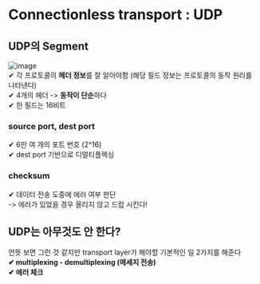 ﻿# Connectionless transport : UDP
## UDP의 Segment
![image](https://user-images.githubusercontent.com/109324637/192316915-994e2444-60b5-451c-9689-d4f1804971ca.png)  
✔ 각 프로토콜의 **헤더 정보**를 잘 알아야함 (해당 필드 정보는 프로토콜의 동작 원리를 나타낸다)  
✔ 4개의 헤더 -> **동작이 단순**하다  
✔ 한 필드는 16비트  
### source port, dest port  
✔ 6만 여 개의 포트 번호 (2^16)  
✔ dest port 기반으로 디멀티플렉싱  
### checksum  
✔ 데이터 전송 도중에 에러 여부 판단  
 -> 에러가 있었을 경우 올리지 않고 드랍 시킨다!  
## UDP는 아무것도 안 한다?  
언뜻 보면 그런 것 같지만 transport layer가 해야할 기본적인 일 2가지를 해준다  
**✔ multiplexing - demultiplexing (메세지 전송)**  
**✔ 에러 체크**  

